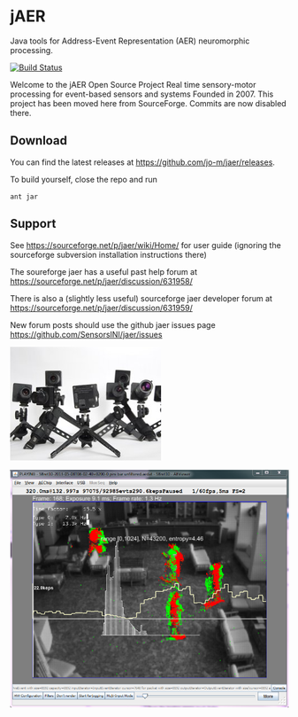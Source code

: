 # jAER
Java tools for Address-Event Representation (AER) neuromorphic processing.

[![Build Status](https://travis-ci.org/jo-m/jaer.svg?branch=master)](https://travis-ci.org/jo-m/jaer)

Welcome to the jAER Open Source Project
Real time sensory-motor processing for event-based sensors and systems
Founded in 2007.
This project has been moved here from SourceForge. Commits are now disabled there.

## Download

You can find the latest releases at <https://github.com/jo-m/jaer/releases>.

To build yourself, close the repo and run

    ant jar

## Support

See https://sourceforge.net/p/jaer/wiki/Home/ for user guide (ignoring the sourceforge subversion installation instructions there)

The soureforge jaer has a useful past help forum at https://sourceforge.net/p/jaer/discussion/631958/

There is also a (slightly less useful) sourceforge jaer developer forum at https://sourceforge.net/p/jaer/discussion/631959/

New forum posts should use the github jaer issues page https://github.com/SensorsINI/jaer/issues

![DVS128 cameras](/images/dvs128cameras.jpg)

![Hotel bar scene with DAVIS140C](/images/HotelBarDavis.png)

